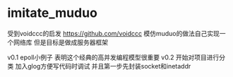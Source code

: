 imitate_muduo
=============

受到voidccc的启发 https://github.com/voidccc
模仿muduo的做法自己实现一个网络库
但是目标是做成服务器框架

v0.1 epoll小例子 表明这个经典的高并发编程模型很重要
v0.2 开始对项目进行分类 加入glog方便写代码时调试 并且第一步先封装socket和inetaddr
